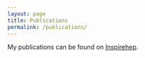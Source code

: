 ```yaml
---
layout: page
title: Publications
permalink: /publications/
---
```


My publications can be found on [Inspirehep](https://inspirehep.net/authors/1065089?ui-citation-summary=true).

